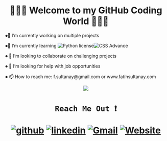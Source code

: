 
<h1 align="center", margin="5%">                      👨🏻‍💻  Welcome to my GitHub Coding World 👨🏻‍💻 </h1>


<p>⏺🔭 I’m currently working on multiple projects </p>
 
 <p>

 ⏺🌱 I’m currently learning  ![Python license](https://img.shields.io/badge/Phyton-blue.svg)![CSS Advance](https://img.shields.io/badge/CSS-green.svg) </p>

<p>⏺ 👯 I’m looking to collaborate on challenging projects </p>
<p>⏺ 🤔 I’m looking for help with job opportunities</p>
<p>⏺ 📫 How to reach me: f.sultanay@gmail.com or www.fatihsultanay.com</p>








<p align="center">
<img src="https://user-images.githubusercontent.com/77207167/115284517-c5854800-a11a-11eb-82be-34338110447d.png" >
</p>

## 
   
<h1 align="center">

     Reach Me Out ❗️ 

                              
[![github](https://user-images.githubusercontent.com/77207167/111052614-58e7a100-842a-11eb-834d-21aa5fa25e2e.png)][1]
[![linkedin](https://user-images.githubusercontent.com/77207167/111052328-d362f180-8427-11eb-93b2-db395a9da005.png)][2]
[![Gmail](https://user-images.githubusercontent.com/77207167/111044783-9e02d780-8418-11eb-80c7-65c663549a9e.png)][3] 
[![Website](https://user-images.githubusercontent.com/77207167/115284447-b0a8b480-a11a-11eb-8d09-4619dd002f59.png)][4] 

[1]: https://github.com/fatihay53
[2]: https://www.linkedin.com/in/fatih-sultan-ay-211689181
[3]: mailto:f.sultanay@gmail.com
[4]: https://www.fatihsultanay.com
</h1>